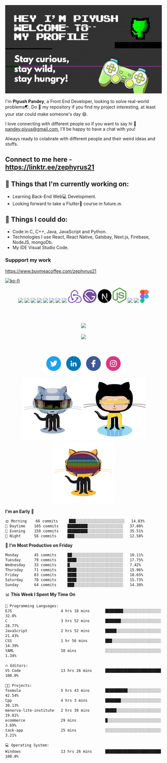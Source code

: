 <img src="piyush-final.gif" width="1000px">

I'm **Piyush Pandey**, a Front End Developer, looking to solve real-world problems🌏. Do 🌟 my repository if you find my project interesting, at least your star could make someone's day 😄.

I love connecting with different people so if you want to say hi 💬 pandey.piyus@gmail.com, I'll be happy to have a chat with you!

Always ready to colabrate with different people and their weird ideas and stuffs.

## Connect to me here - https://linktr.ee/zephyrus21

## 💼 Things that I'm currently working on:

-   Learning Back-End Web💻 Development.
-   Looking forward to take a Flutter📲 course in future.🔜

## 🔭 Things I could do:

-   Code in C, C++, Java, JavaScript and Python.
-   Technologies I use React, React Native, Gatsbay, Next.js, Firebase, NodeJS, mongoDb.
-   My IDE Visual Studio Code.

### Suppport my work 
https://www.buymeacoffee.com/zephyrus21

[![ko-fi](https://ko-fi.com/img/githubbutton_sm.svg)](https://ko-fi.com/Y8Y63ONS5)


<p align="center">
  <img src="https://img.icons8.com/color/48/000000/c-programming.png"/>
  <img src="https://img.icons8.com/color/48/000000/c-plus-plus-logo.png"/>
  <img src="https://img.icons8.com/color/48/000000/java-coffee-cup-logo.png"/>
  <img src="https://img.icons8.com/color/48/000000/golang.png"/>
  <img src="https://img.icons8.com/color/48/000000/javascript.png"/>
  <img src="https://img.icons8.com/color/48/000000/typescript.png"/>
  <img src="https://img.icons8.com/color/48/000000/react-native.png"/>
  <img src="https://img.icons8.com/color/48/000000/graphql.png"/>
  <img src="redux-seeklogo.com.svg" width="44px"/>
  <img src="gatsby-seeklogo.com.svg" width="44px"/>
  <img src="next-js-seeklogo.com.svg" width="44px"/>
  <img src="nodejs-seeklogo.com.svg" width="44px"/>
  <img src="https://img.icons8.com/color/48/000000/mongodb.png"/>
  <img src="https://img.icons8.com/color/48/000000/firebase.png"/>
  <img src="figma-1.svg" width="28px"/>
</p>
<br/>
<br/>
<p align="center">
  <!-- <img src="https://github-readme-stats.vercel.app/api?username=zephyrus21&show_icons=true&theme=radical&title_color=8E2DE2&text_color=fff&icon_color=8E2DE2" alt="piyush-stats" /> -->

<img src="https://github-readme-streak-stats.herokuapp.com/?user=zephyrus21&theme=midnight-purple"/>
<br />
<br/>
<img src="https://github-readme-stats.vercel.app/api/top-langs/?username=zephyrus21&show_icons=true&theme=midnight-purple&title_color=8E2DE2&text_color=fff&icon_color=8E2DE2&layout=compact"/>
<br/>
<!-- <img src="https://activity-graph.herokuapp.com/graph?username=zephyrus21"/> -->
</p>


<p align="center">

<br/>
<p align="center">
<a href="https://twitter.com/zephyrusp21"><img src="https://github.com/aritraroy/social-icons/blob/master/twitter-icon.png?raw=true" width="60"></a>
<a href="https://www.linkedin.com/in/zephyrus21/"><img src="https://github.com/aritraroy/social-icons/blob/master/linkedin-icon.png?raw=true" width="60"></a>
<a href="https://www.facebook.com/zephyrus21/"><img src="https://github.com/aritraroy/social-icons/blob/master/facebook-icon.png?raw=true" width="60"></a>
<a href="https://www.instagram.com/zephyrus.io/"><img src="https://github.com/aritraroy/social-icons/blob/master/instagram-icon.png?raw=true" width="60"></a>
</p>

<p align="center"><img src="gh-1.gif" width="200px"><img src="gh-4.png" width="200px"><img src="gh-2.gif" width="200px">
</p>

<!--START_SECTION:waka-->
**I'm an Early 🐤** 

```text
🌞 Morning    66 commits     ███░░░░░░░░░░░░░░░░░░░░░░   14.83% 
🌆 Daytime    165 commits    █████████░░░░░░░░░░░░░░░░   37.08% 
🌃 Evening    158 commits    █████████░░░░░░░░░░░░░░░░   35.51% 
🌙 Night      56 commits     ███░░░░░░░░░░░░░░░░░░░░░░   12.58%

```
📅 **I'm Most Productive on Friday** 

```text
Monday       45 commits     ██░░░░░░░░░░░░░░░░░░░░░░░   10.11% 
Tuesday      79 commits     ████░░░░░░░░░░░░░░░░░░░░░   17.75% 
Wednesday    33 commits     █░░░░░░░░░░░░░░░░░░░░░░░░   7.42% 
Thursday     71 commits     ████░░░░░░░░░░░░░░░░░░░░░   15.96% 
Friday       83 commits     ████░░░░░░░░░░░░░░░░░░░░░   18.65% 
Saturday     70 commits     ████░░░░░░░░░░░░░░░░░░░░░   15.73% 
Sunday       64 commits     ███░░░░░░░░░░░░░░░░░░░░░░   14.38%

```


📊 **This Week I Spent My Time On** 

```text
💬 Programming Languages: 
EJS                      4 hrs 18 mins       ████████░░░░░░░░░░░░░░░░░   32.0% 
C                        3 hrs 52 mins       ███████░░░░░░░░░░░░░░░░░░   28.77% 
JavaScript               2 hrs 52 mins       █████░░░░░░░░░░░░░░░░░░░░   21.43% 
CSS                      1 hr 56 mins        ███░░░░░░░░░░░░░░░░░░░░░░   14.39% 
YAML                     10 mins             ░░░░░░░░░░░░░░░░░░░░░░░░░   1.34%

🔥 Editors: 
VS Code                  13 hrs 26 mins      █████████████████████████   100.0%

🐱‍💻 Projects: 
foxmula                  5 hrs 43 mins       ██████████░░░░░░░░░░░░░░░   42.54% 
Cpp                      4 hrs 3 mins        ███████░░░░░░░░░░░░░░░░░░   30.13% 
menerva-lite-institute   2 hrs 39 mins       █████░░░░░░░░░░░░░░░░░░░░   19.81% 
ecommerce                29 mins             █░░░░░░░░░░░░░░░░░░░░░░░░   3.69% 
task-app                 25 mins             ░░░░░░░░░░░░░░░░░░░░░░░░░   3.21%

💻 Operating System: 
Windows                  13 hrs 26 mins      █████████████████████████   100.0%

```


<!--END_SECTION:waka-->
